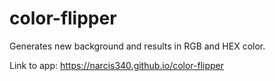 # color-flipper
Generates new background and results in RGB and HEX color.

Link to app: https://narcis340.github.io/color-flipper
